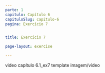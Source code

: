 ```yaml
---
parte: 1
capitulo: Capítulo 6
capituloSlug: capitulo-6
pagina: Exercício 7


title: Exercício 7

page-layout: exercise

---
```


video capítulo 6.1_ex7
template imagem/vídeo
